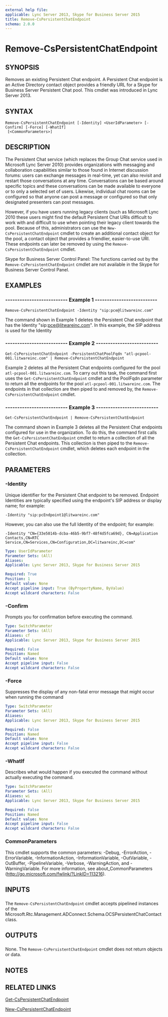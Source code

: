```yaml
---
external help file: 
applicable: Lync Server 2013, Skype for Business Server 2015
title: Remove-CsPersistentChatEndpoint
schema: 2.0.0
---
```


# Remove-CsPersistentChatEndpoint

## SYNOPSIS
Removes an existing Persistent Chat endpoint.
A Persistent Chat endpoint is an Active Directory contact object provides a friendly URL for a Skype for Business Server Persistent Chat pool.
This cmdlet was introduced in Lync Server 2013.


## SYNTAX

```
Remove-CsPersistentChatEndpoint [-Identity] <UserIdParameter> [-Confirm] [-Force] [-WhatIf]
 [<CommonParameters>]
```

## DESCRIPTION
The Persistent Chat service (which replaces the Group Chat service used in Microsoft Lync Server 2010) provides organizations with messaging and collaboration capabilities similar to those found in Internet discussion forums: users can exchange messages in real-time, yet can also revisit and restart those conversations at any time.
Conversations can be based around specific topics and these conversations can be made available to everyone or to only a selected set of users.
Likewise, individual chat rooms can be configured so that anyone can post a message or configured so that only designated presenters can post messages.

However, if you have users running legacy clients (such as Microsoft Lync 2010 these users might find the default Persistent Chat URIs difficult to work with and difficult to use when pointing their legacy client towards the pool.
Because of this, administrators can use the `New-CsPersistentChatEndpoint` cmdlet to create an additional contact object for the pool, a contact object that provides a friendlier, easier-to-use URI.
These endpoints can later be removed by using the `Remove-CsPersistentChatEndpoint` cmdlet.

Skype for Business Server Control Panel: The functions carried out by the `Remove-CsPersistentChatEndpoint` cmdlet are not available in the Skype for Business Server Control Panel.


## EXAMPLES

### -------------------------- Example 1 --------------------------
```
Remove-CsPersistentChatEndpoint -Identity "sip:pce@litwareinc.com"
```

The command shown in Example 1 deletes the Persistent Chat endpoint that has the Identity "sip:pce@litwareinc.com".
In this example, the SIP address is used for the Identity


### -------------------------- Example 2 --------------------------
```
Get-CsPersistentChatEndpoint -PersistentChatPoolFqdn "atl-pcpool-001.litwareinc.com" | Remove-CsPersistentChatEndpoint
```

Example 2 deletes all the Persistent Chat endpoints configured for the pool `atl-pcpool-001.litwareinc.com`.
To carry out this task, the command first uses the `Get-CsPersistentChatEndpoint` cmdlet and the PoolFqdn parameter to return all the endpoints for the pool `atl-pcpool-001.litwareinc.com`.
The endpoints in that collection are then piped to and removed by, the `Remove-CsPersistentChatEndpoint` cmdlet.


### -------------------------- Example 3 --------------------------
```
Get-CsPersistentChatEndpoint | Remove-CsPersistentChatEndpoint
```

The command shown in Example 3 deletes all the Persistent Chat endpoints configured for use in the organization.
To do this, the command first calls the `Get-CsPersistentChatEndpoint` cmdlet to return a collection of all the Persistent Chat endpoints.
This collection is then piped to the `Remove-CsPersistentChatEndpoint` cmdlet, which deletes each endpoint in the collection.


## PARAMETERS

### -Identity
Unique identifier for the Persistent Chat endpoint to be removed.
Endpoint Identities are typically specified using the endpoint's SIP address or display name; for example:

`-Identity "sip:pcEndpoint1@litwareinc.com"`

However, you can also use the full Identity of the endpoint; for example:

`-Identity "CN={33e5014b-dcba-46b5-9bf7-48f4d5fca69d}, CN=Application Contacts,CN=RTC Service,CN=Services,CN=Configuration,DC=litwareinc,DC=com"`

```yaml
Type: UserIdParameter
Parameter Sets: (All)
Aliases: 
Applicable: Lync Server 2013, Skype for Business Server 2015

Required: True
Position: 1
Default value: None
Accept pipeline input: True (ByPropertyName, ByValue)
Accept wildcard characters: False
```

### -Confirm
Prompts you for confirmation before executing the command.

```yaml
Type: SwitchParameter
Parameter Sets: (All)
Aliases: cf
Applicable: Lync Server 2013, Skype for Business Server 2015

Required: False
Position: Named
Default value: None
Accept pipeline input: False
Accept wildcard characters: False
```

### -Force
Suppresses the display of any non-fatal error message that might occur when running the command

```yaml
Type: SwitchParameter
Parameter Sets: (All)
Aliases: 
Applicable: Lync Server 2013, Skype for Business Server 2015

Required: False
Position: Named
Default value: None
Accept pipeline input: False
Accept wildcard characters: False
```

### -WhatIf
Describes what would happen if you executed the command without actually executing the command.

```yaml
Type: SwitchParameter
Parameter Sets: (All)
Aliases: wi
Applicable: Lync Server 2013, Skype for Business Server 2015

Required: False
Position: Named
Default value: None
Accept pipeline input: False
Accept wildcard characters: False
```

### CommonParameters
This cmdlet supports the common parameters: -Debug, -ErrorAction, -ErrorVariable, -InformationAction, -InformationVariable, -OutVariable, -OutBuffer, -PipelineVariable, -Verbose, -WarningAction, and -WarningVariable. For more information, see about_CommonParameters (http://go.microsoft.com/fwlink/?LinkID=113216).

## INPUTS

###  
The `Remove-CsPersistentChatEndpoint` cmdlet accepts pipelined instances of the Microsoft.Rtc.Management.ADConnect.Schema.OCSPersistentChatContact class.

## OUTPUTS

###  
None.
The `Remove-CsPersistentChatEndpoint` cmdlet does not return objects or data.

## NOTES

## RELATED LINKS

[Get-CsPersistentChatEndpoint](Get-CsPersistentChatEndpoint.md)

[New-CsPersistentChatEndpoint](New-CsPersistentChatEndpoint.md)
